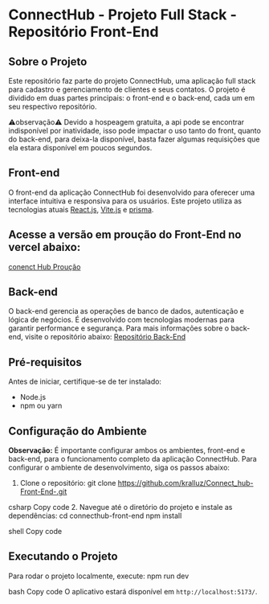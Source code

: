 # ConnectHub - Projeto Full Stack - Repositório Front-End

## Sobre o Projeto
Este repositório faz parte do projeto ConnectHub, uma aplicação full stack para cadastro e gerenciamento de clientes e seus contatos. O projeto é dividido em duas partes principais: o front-end e o back-end, cada um em seu respectivo repositório.

⚠️observação⚠️ 
Devido a hospeagem gratuita, a api pode se encontrar indisponível por inatividade, isso pode impactar o uso tanto do front, quanto do back-end, para deixa-la disponível, basta fazer algumas requisições que ela estara disponível em poucos segundos.

## Front-end
O front-end da aplicação ConnectHub foi desenvolvido para oferecer uma interface intuitiva e responsiva para os usuários. Este projeto utiliza as tecnologias atuais [React.js](https://react.dev/), [Vite.js](https://vitejs.dev/) e [prisma](https://www.prisma.io/).
## Acesse a versão em proução do Front-End no vercel abaixo:
[conenct Hub Proução](https://connect-hub-front-end.vercel.app/)


## Back-end
O back-end gerencia as operações de banco de dados, autenticação e lógica de negócios. É desenvolvido com tecnologias modernas para garantir performance e segurança. Para mais informações sobre o back-end, visite o repositório abaixo:
[Repositório Back-End](https://github.com/kralluz/Connect_hub-back-end-.git)


## Pré-requisitos
Antes de iniciar, certifique-se de ter instalado:
- Node.js
- npm ou yarn

## Configuração do Ambiente
**Observação:** É importante configurar ambos os ambientes, front-end e back-end, para o funcionamento completo da aplicação ConnectHub.
Para configurar o ambiente de desenvolvimento, siga os passos abaixo:

1. Clone o repositório:
git clone https://github.com/kralluz/Connect_hub-Front-End-.git

csharp
Copy code
2. Navegue até o diretório do projeto e instale as dependências:
cd connecthub-front-end
npm install

shell
Copy code

## Executando o Projeto
Para rodar o projeto localmente, execute:
npm run dev

bash
Copy code
O aplicativo estará disponível em `http://localhost:5173/`.
